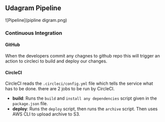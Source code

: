 ## Udagram Pipeline

![Pipeline](pipline digram.png)

### Continuous Integration
#### GitHub
When the developers commit any chagnes to github repo this will trigger an action to circleci to build and deploy our changes.

#### CircleCI
CircleCI reads the `.circleci/config.yml` file which tells the service what has to be done. there are 2 jobs to be run by CircleCI.
- **build**: Runs the `build` and `install any dependencies` script given in the `package.json` file.
- **deploy**: Runs the `deploy` script, then runs the `archive` script. Then uses AWS CLI to upload archive to S3.
